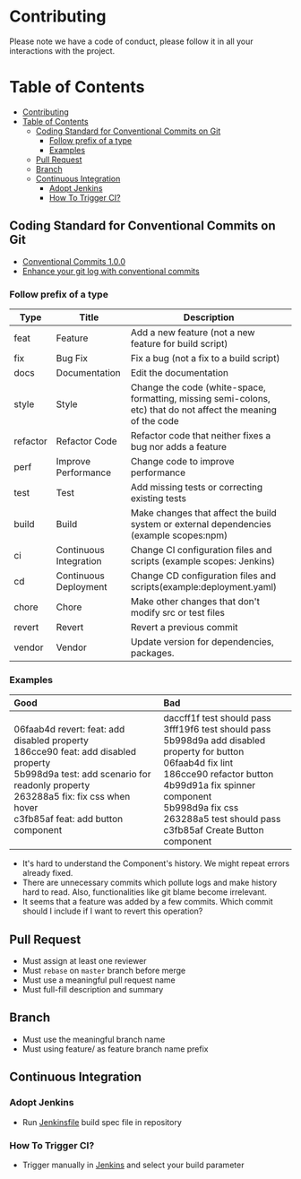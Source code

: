 # Contributing
Please note we have a code of conduct, please follow it in all your interactions with the project.

Table of Contents
=================
- [Contributing](#contributing)
- [Table of Contents](#table-of-contents)
  - [Coding Standard for Conventional Commits on Git](#coding-standard-for-conventional-commits-on-git)
    - [Follow prefix of a type](#follow-prefix-of-a-type)
    - [Examples](#examples)
  - [Pull Request](#pull-request)
  - [Branch](#branch)
  - [Continuous Integration](#continuous-integration)
    - [Adopt Jenkins](#adopt-jenkins)
    - [How To Trigger CI?](#how-to-trigger-ci)

## Coding Standard for Conventional Commits on Git
- [Conventional Commits 1.0.0](https://www.conventionalcommits.org/en/v1.0.0/)
- [Enhance your git log with conventional commits](https://dev.to/maxpou/enhance-your-git-log-with-conventional-commits-3ea4)
### Follow prefix of a type
  
| Type | Title | Description |
| -------- | -------- | -------- |
| feat | Feature | Add a new feature (not a new feature for build script) |
| fix | Bug Fix | Fix a bug (not a fix to a build script) |
| docs | Documentation | Edit the documentation |
| style | Style | Change the code (white-space, formatting, missing semi-colons, etc) that do not affect the meaning of the code |
| refactor | Refactor Code | Refactor code that neither fixes a bug nor adds a feature |
| perf | Improve Performance | Change code to improve performance |
| test | Test | Add missing tests or correcting existing tests |
| build | Build | Make changes that affect the build system or external dependencies (example scopes:npm) |
| ci | Continuous Integration | Change CI configuration files and scripts (example scopes: Jenkins) |
| cd | Continuous Deployment | Change CD configuration files and scripts(example:deployment.yaml)
| chore | Chore | Make other changes that don't modify src or test files |
| revert | Revert | Revert a previous commit |
| vendor | Vendor | Update version for dependencies, packages.

### Examples
  
| Good | Bad | 
| :-------- | :-------- |
| 06faab4d revert: feat: add disabled property <br>186cce90 feat: add disabled property <br>5b998d9a test: add scenario for readonly property <br>263288a5 fix: fix css when hover <br>c3fb85af feat: add button component | daccff1f test should pass <br>3fff19f6 test should pass <br>5b998d9a add disabled property for button <br>06faab4d fix lint <br>186cce90 refactor button <br>4b99d91a fix spinner component <br>5b998d9a fix css <br>263288a5 test should pass <br>c3fb85af Create Button component <br> |

- It's hard to understand the Component's history. We might repeat errors already fixed.
- There are unnecessary commits which pollute logs and make history hard to read. Also, functionalities like git blame become irrelevant.
- It seems that a feature was added by a few commits. Which commit should I include if I want to revert this operation?

## Pull Request
- Must assign at least one reviewer
- Must `rebase` on `master` branch before merge
- Must use a meaningful pull request name
- Must full-fill description and summary

## Branch
- Must use the meaningful branch name
- Must using feature/ as feature branch name prefix

## Continuous Integration
### Adopt Jenkins 
- Run [Jenkinsfile]() build spec file in repository
### How To Trigger CI?
- Trigger manually in [Jenkins]() and select your build parameter


